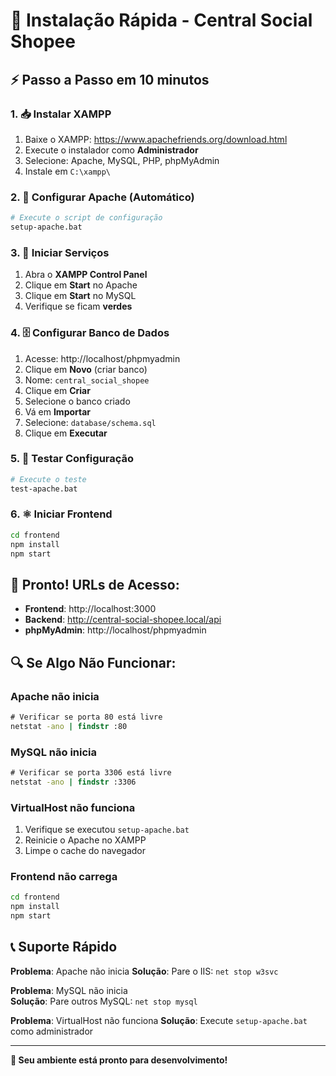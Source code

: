 # 🚀 Instalação Rápida - Central Social Shopee

## ⚡ Passo a Passo em 10 minutos

### 1. 📥 Instalar XAMPP
1. Baixe o XAMPP: https://www.apachefriends.org/download.html
2. Execute o instalador como **Administrador**
3. Selecione: Apache, MySQL, PHP, phpMyAdmin
4. Instale em `C:\xampp\`

### 2. 🔧 Configurar Apache (Automático)
```bash
# Execute o script de configuração
setup-apache.bat
```

### 3. 🚀 Iniciar Serviços
1. Abra o **XAMPP Control Panel**
2. Clique em **Start** no Apache
3. Clique em **Start** no MySQL
4. Verifique se ficam **verdes**

### 4. 🗄️ Configurar Banco de Dados
1. Acesse: http://localhost/phpmyadmin
2. Clique em **Novo** (criar banco)
3. Nome: `central_social_shopee`
4. Clique em **Criar**
5. Selecione o banco criado
6. Vá em **Importar**
7. Selecione: `database/schema.sql`
8. Clique em **Executar**

### 5. 🎯 Testar Configuração
```bash
# Execute o teste
test-apache.bat
```

### 6. ⚛️ Iniciar Frontend
```bash
cd frontend
npm install
npm start
```

## 🎉 Pronto! URLs de Acesso:

- **Frontend**: http://localhost:3000
- **Backend**: http://central-social-shopee.local/api
- **phpMyAdmin**: http://localhost/phpmyadmin

## 🔍 Se Algo Não Funcionar:

### Apache não inicia
```cmd
# Verificar se porta 80 está livre
netstat -ano | findstr :80
```

### MySQL não inicia
```cmd
# Verificar se porta 3306 está livre
netstat -ano | findstr :3306
```

### VirtualHost não funciona
1. Verifique se executou `setup-apache.bat`
2. Reinicie o Apache no XAMPP
3. Limpe o cache do navegador

### Frontend não carrega
```bash
cd frontend
npm install
npm start
```

## 📞 Suporte Rápido

**Problema**: Apache não inicia
**Solução**: Pare o IIS: `net stop w3svc`

**Problema**: MySQL não inicia  
**Solução**: Pare outros MySQL: `net stop mysql`

**Problema**: VirtualHost não funciona
**Solução**: Execute `setup-apache.bat` como administrador

---

**🎯 Seu ambiente está pronto para desenvolvimento!**


